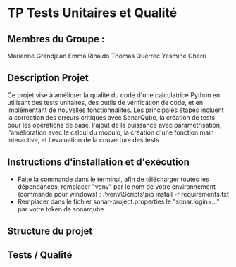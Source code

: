 # TP Tests Unitaires et Qualité

## Membres du Groupe :

Marianne Grandjean
Emma Rinaldo
Thomas Querrec
Yesmine Gherri

## Description Projet

Ce projet vise à améliorer la qualité du code d'une calculatrice Python en utilisant des tests unitaires, des outils de vérification de code, et en implémentant de nouvelles fonctionnalités. Les principales étapes incluent la correction des erreurs critiques avec SonarQube, la création de tests pour les opérations de base, l'ajout de la puissance avec paramétrisation, l'amélioration avec le calcul du modulo, la création d'une fonction main interactive, et l'évaluation de la couverture des tests.

## Instructions d'installation et d'exécution

- Faite la commande dans le terminal, afin de télécharger toutes les dépendances, remplacer "venv"  par le nom de votre environnement (commande pour windows) : .\venv\Scripts\pip install -r requirements.txt
- Remplacer dans le fichier sonar-project.properties le "sonar.login=..." par votre token de sonarqube


## Structure du projet



## Tests / Qualité



